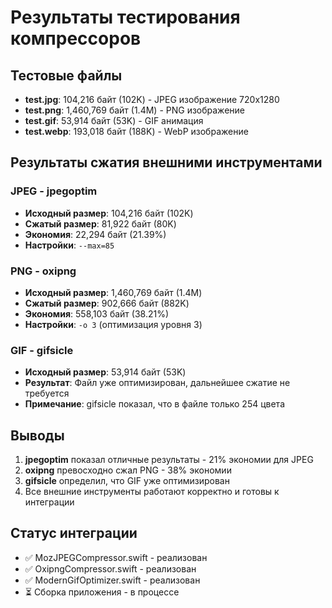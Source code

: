 # Результаты тестирования компрессоров

## Тестовые файлы
- **test.jpg**: 104,216 байт (102K) - JPEG изображение 720x1280
- **test.png**: 1,460,769 байт (1.4M) - PNG изображение
- **test.gif**: 53,914 байт (53K) - GIF анимация
- **test.webp**: 193,018 байт (188K) - WebP изображение

## Результаты сжатия внешними инструментами

### JPEG - jpegoptim
- **Исходный размер**: 104,216 байт (102K)
- **Сжатый размер**: 81,922 байт (80K)
- **Экономия**: 22,294 байт (21.39%)
- **Настройки**: `--max=85`

### PNG - oxipng
- **Исходный размер**: 1,460,769 байт (1.4M)
- **Сжатый размер**: 902,666 байт (882K)
- **Экономия**: 558,103 байт (38.21%)
- **Настройки**: `-o 3` (оптимизация уровня 3)

### GIF - gifsicle
- **Исходный размер**: 53,914 байт (53K)
- **Результат**: Файл уже оптимизирован, дальнейшее сжатие не требуется
- **Примечание**: gifsicle показал, что в файле только 254 цвета

## Выводы

1. **jpegoptim** показал отличные результаты - 21% экономии для JPEG
2. **oxipng** превосходно сжал PNG - 38% экономии
3. **gifsicle** определил, что GIF уже оптимизирован
4. Все внешние инструменты работают корректно и готовы к интеграции

## Статус интеграции
- ✅ MozJPEGCompressor.swift - реализован
- ✅ OxipngCompressor.swift - реализован
- ✅ ModernGifOptimizer.swift - реализован
- ⏳ Сборка приложения - в процессе